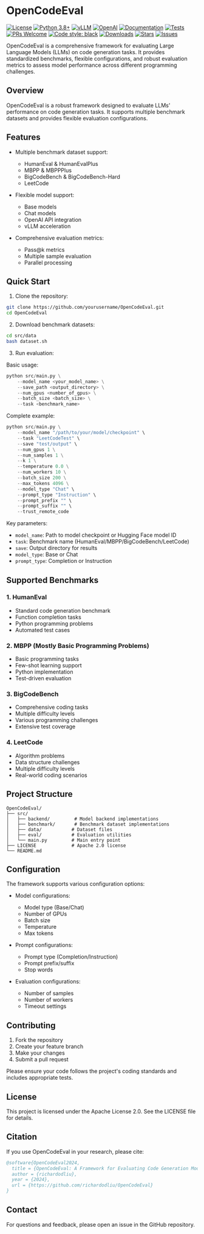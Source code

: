 # OpenCodeEval

[![License](https://img.shields.io/badge/License-Apache%202.0-blue.svg)](LICENSE) [![Python 3.8+](https://img.shields.io/badge/python-3.8+-blue.svg)](https://www.python.org/downloads/) [![vLLM](https://img.shields.io/badge/vLLM-supported-green.svg)](https://github.com/vllm-project/vllm) [![OpenAI](https://img.shields.io/badge/OpenAI-compatible-brightgreen.svg)](https://openai.com/) [![Documentation](https://img.shields.io/badge/docs-latest-brightgreen.svg)](docs/) [![Tests](https://img.shields.io/badge/tests-passing-brightgreen.svg)](tests/) [![PRs Welcome](https://img.shields.io/badge/PRs-welcome-brightgreen.svg)](CONTRIBUTING.md) [![Code style: black](https://img.shields.io/badge/code%20style-black-000000.svg)](https://github.com/psf/black) [![Downloads](https://img.shields.io/github/downloads/yourusername/OpenCodeEval/total.svg)](https://github.com/yourusername/OpenCodeEval/releases) [![Stars](https://img.shields.io/github/stars/yourusername/OpenCodeEval.svg)](https://github.com/yourusername/OpenCodeEval/stargazers) [![Issues](https://img.shields.io/github/issues/yourusername/OpenCodeEval.svg)](https://github.com/yourusername/OpenCodeEval/issues)

OpenCodeEval is a comprehensive framework for evaluating Large Language Models (LLMs) on code generation tasks. It provides standardized benchmarks, flexible configurations, and robust evaluation metrics to assess model performance across different programming challenges.

## Overview

OpenCodeEval is a robust framework designed to evaluate LLMs' performance on code generation tasks. It supports multiple benchmark datasets and provides flexible evaluation configurations.

## Features

- Multiple benchmark dataset support:
  - HumanEval & HumanEvalPlus
  - MBPP & MBPPPlus
  - BigCodeBench & BigCodeBench-Hard
  - LeetCode

- Flexible model support:
  - Base models
  - Chat models
  - OpenAI API integration
  - vLLM acceleration

- Comprehensive evaluation metrics:
  - Pass@k metrics
  - Multiple sample evaluation
  - Parallel processing

## Quick Start

1. Clone the repository:

```bash
git clone https://github.com/yourusername/OpenCodeEval.git
cd OpenCodeEval
```

2. Download benchmark datasets:

```bash
cd src/data
bash dataset.sh
```

3. Run evaluation:

Basic usage:
```python
python src/main.py \
    --model_name <your_model_name> \
    --save_path <output_directory> \
    --num_gpus <number_of_gpus> \
    --batch_size <batch_size> \
    --task <benchmark_name>
```

Complete example:
```python
python src/main.py \
    --model_name "/path/to/your/model/checkpoint" \
    --task "LeetCodeTest" \
    --save "test/output" \
    --num_gpus 1 \
    --num_samples 1 \
    --k 1 \
    --temperature 0.0 \
    --num_workers 10 \
    --batch_size 200 \
    --max_tokens 4096 \
    --model_type "Chat" \
    --prompt_type "Instruction" \
    --prompt_prefix "" \
    --prompt_suffix "" \
    --trust_remote_code
```

Key parameters:
- `model_name`: Path to model checkpoint or Hugging Face model ID
- `task`: Benchmark name (HumanEval/MBPP/BigCodeBench/LeetCode)
- `save`: Output directory for results
- `model_type`: Base or Chat
- `prompt_type`: Completion or Instruction

## Supported Benchmarks

### 1. HumanEval
- Standard code generation benchmark
- Function completion tasks
- Python programming problems
- Automated test cases

### 2. MBPP (Mostly Basic Programming Problems)
- Basic programming tasks
- Few-shot learning support
- Python implementation
- Test-driven evaluation

### 3. BigCodeBench
- Comprehensive coding tasks
- Multiple difficulty levels
- Various programming challenges
- Extensive test coverage

### 4. LeetCode
- Algorithm problems
- Data structure challenges
- Multiple difficulty levels
- Real-world coding scenarios

## Project Structure
```
OpenCodeEval/
├── src/
│   ├── backend/         # Model backend implementations
│   ├── benchmark/       # Benchmark dataset implementations
│   ├── data/           # Dataset files
│   ├── eval/           # Evaluation utilities
│   └── main.py         # Main entry point
├── LICENSE             # Apache 2.0 license
└── README.md
```

## Configuration

The framework supports various configuration options:

- Model configurations:
  - Model type (Base/Chat)
  - Number of GPUs
  - Batch size
  - Temperature
  - Max tokens

- Prompt configurations:
  - Prompt type (Completion/Instruction)
  - Prompt prefix/suffix
  - Stop words

- Evaluation configurations:
  - Number of samples
  - Number of workers
  - Timeout settings

## Contributing

1. Fork the repository
2. Create your feature branch
3. Make your changes
4. Submit a pull request

Please ensure your code follows the project's coding standards and includes appropriate tests.

## License

This project is licensed under the Apache License 2.0. See the LICENSE file for details.

## Citation

If you use OpenCodeEval in your research, please cite:

```bibtex
@software{OpenCodeEval2024,
  title = {OpenCodeEval: A Framework for Evaluating Code Generation Models},
  author = {richardodliu},
  year = {2024},
  url = {https://github.com/richardodliu/OpenCodeEval}
}
```

## Contact

For questions and feedback, please open an issue in the GitHub repository.